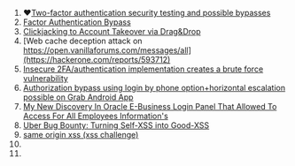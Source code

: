 1. ♥[Two-factor authentication security testing and possible bypasses](https://medium.com/@iSecMax/two-factor-authentication-security-testing-and-possible-bypasses-f65650412b35)
2. [Factor Authentication Bypass](https://aswingovind.medium.com/2-factor-authentication-bypass-3b2bbd907718)
3. [Clickjacking to Account Takeover via Drag&Drop](https://lutfumertceylan.com.tr/posts/clickjacking-acc-takeover-drag-drop/)
4. [Web cache deception attack on https://open.vanillaforums.com/messages/all](https://hackerone.com/reports/593712)
5. [Insecure 2FA/authentication implementation creates a brute force vulnerability](https://hackerone.com/reports/149598)
6. [Authorization bypass using login by phone option+horizontal escalation possible on Grab Android App](https://hackerone.com/reports/205000)
7. [My New Discovery In Oracle E-Business Login Panel That Allowed To Access For All Employees Information's](https://orwaatyat.medium.com/my-new-discovery-in-oracle-e-business-login-panel-that-allowed-to-access-for-all-employees-ed0ec4cad7ac)
8. [Uber Bug Bounty: Turning Self-XSS into Good-XSS](https://whitton.io/articles/uber-turning-self-xss-into-good-xss/)
9. [same origin xss (xss challenge)](https://github.com/terjanq/same-origin-xss)
10. []()
11. []()
